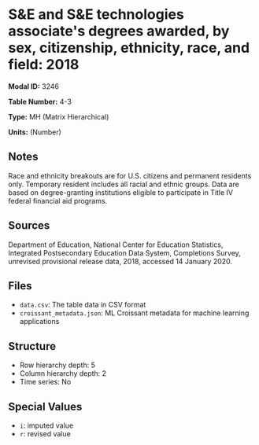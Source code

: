 # S&E and S&E technologies associate's degrees awarded, by sex, citizenship, ethnicity, race, and field: 2018

**Modal ID:** 3246

**Table Number:** 4-3

**Type:** MH (Matrix Hierarchical)

**Units:** (Number)

## Notes

Race and ethnicity breakouts are for U.S. citizens and permanent residents only. Temporary resident includes all racial and ethnic groups. Data are based on degree-granting institutions eligible to participate in Title IV federal financial aid programs.

## Sources

Department of Education, National Center for Education Statistics, Integrated Postsecondary Education Data System, Completions Survey, unrevised provisional release data, 2018, accessed 14 January 2020.

## Files

- `data.csv`: The table data in CSV format
- `croissant_metadata.json`: ML Croissant metadata for machine learning applications

## Structure

- Row hierarchy depth: 5
- Column hierarchy depth: 2
- Time series: No

## Special Values

- `i`: imputed value
- `r`: revised value

